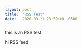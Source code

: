 ```yaml
---
layout: post
title:  "RSS Test"
date:   2020-03-21 23:59:00 -0500
---
```

this is an RSS test

hi RSS feed